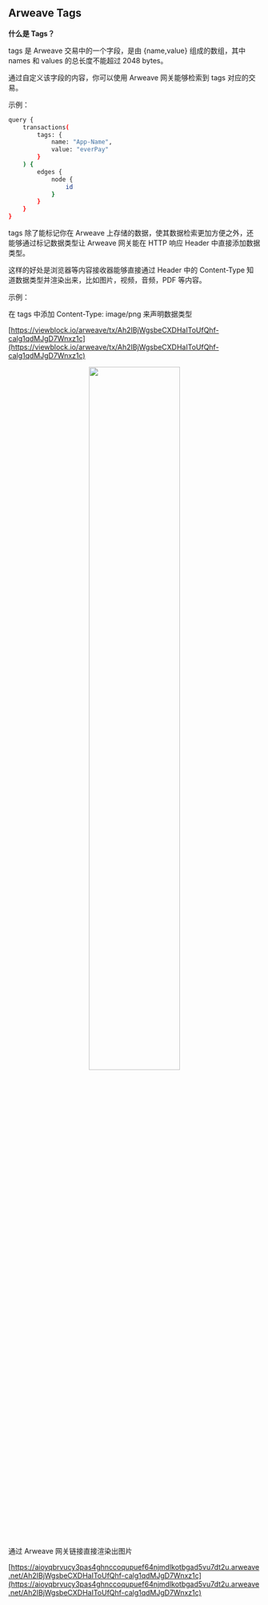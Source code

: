 ## Arweave Tags

**什么是 Tags？**

tags 是 Arweave 交易中的一个字段，是由 {name,value} 组成的数组，其中 names 和 values 的总长度不能超过 2048 bytes。

通过自定义该字段的内容，你可以使用 Arweave 网关能够检索到 tags 对应的交易。

示例：

```bash
query {
    transactions(
        tags: {
            name: "App-Name",
            value: "everPay"
        }
    ) {
        edges {
            node {
                id
            }
        }
    }
}
```
tags 除了能标记你在 Arweave 上存储的数据，使其数据检索更加方便之外，还能够通过标记数据类型让 Arweave 网关能在 HTTP 响应 Header 中直接添加数据类型。

这样的好处是浏览器等内容接收器能够直接通过 Header 中的 Content-Type 知道数据类型并渲染出来，比如图片，视频，音频，PDF 等内容。

示例：

在 tags 中添加 Content-Type: image/png 来声明数据类型

[https://viewblock.io/arweave/tx/Ah2IBjWgsbeCXDHaIToUfQhf-calg1qdMJgD7Wnxz1c](https://viewblock.io/arweave/tx/Ah2IBjWgsbeCXDHaIToUfQhf-calg1qdMJgD7Wnxz1c)

<div align="center"><img src="https://arseed.web3infra.dev/3zH1Ai9-qGTi1hhcnE1tYRutczuWgKB5KvLBJSSVatQ" height="60%" width="60%"/></div>

通过 Arweave 网关链接直接渲染出图片

[https://aioyqbrvucy3pas4ghnccoqupuef64njmdlkotbgad5vu7dt2u.arweave.net/Ah2IBjWgsbeCXDHaIToUfQhf-calg1qdMJgD7Wnxz1c](https://aioyqbrvucy3pas4ghnccoqupuef64njmdlkotbgad5vu7dt2u.arweave.net/Ah2IBjWgsbeCXDHaIToUfQhf-calg1qdMJgD7Wnxz1c)